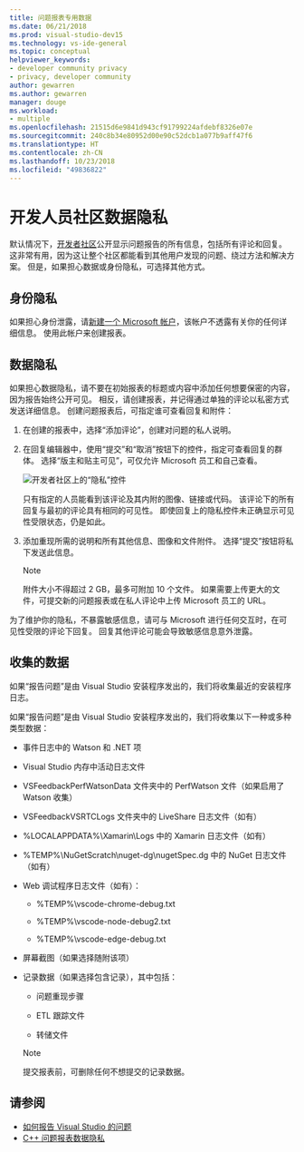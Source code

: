 ```yaml
---
title: 问题报表专用数据
ms.date: 06/21/2018
ms.prod: visual-studio-dev15
ms.technology: vs-ide-general
ms.topic: conceptual
helpviewer_keywords:
- developer community privacy
- privacy, developer community
author: gewarren
ms.author: gewarren
manager: douge
ms.workload:
- multiple
ms.openlocfilehash: 21515d6e9841d943cf91799224afdebf8326e07e
ms.sourcegitcommit: 240c8b34e80952d00e90c52dcb1a077b9aff47f6
ms.translationtype: HT
ms.contentlocale: zh-CN
ms.lasthandoff: 10/23/2018
ms.locfileid: "49836822"
---
```

# <a name="developer-community-data-privacy"></a>开发人员社区数据隐私

默认情况下，[开发者社区](https://developercommunity.visualstudio.com/)公开显示问题报告的所有信息，包括所有评论和回复。 这非常有用，因为这让整个社区都能看到其他用户发现的问题、绕过方法和解决方案。 但是，如果担心数据或身份隐私，可选择其他方式。

## <a name="identity-privacy"></a>身份隐私

如果担心身份泄露，请[新建一个 Microsoft 帐户](https://signup.live.com/)，该帐户不透露有关你的任何详细信息。 使用此帐户来创建报表。

## <a name="data-privacy"></a>数据隐私

如果担心数据隐私，请不要在初始报表的标题或内容中添加任何想要保密的内容，因为报告始终公开可见。 相反，请创建报表，并记得通过单独的评论以私密方式发送详细信息。 创建问题报表后，可指定谁可查看回复和附件：

1. 在创建的报表中，选择“添加评论”，创建对问题的私人说明。

2. 在回复编辑器中，使用“提交”和“取消”按钮下的控件，指定可查看回复的群体。 选择“版主和贴主可见”，可仅允许 Microsoft 员工和自己查看。

   ![开发者社区上的“隐私”控件](media/developer-community-privacy-control.png)

   只有指定的人员能看到该评论及其内附的图像、链接或代码。 该评论下的所有回复与最初的评论具有相同的可见性。 即使回复上的隐私控件未正确显示可见性受限状态，仍是如此。

3. 添加重现所需的说明和所有其他信息、图像和文件附件。 选择“提交”按钮将私下发送此信息。

   > [!NOTE]
   > 附件大小不得超过 2 GB，最多可附加 10 个文件。 如果需要上传更大的文件，可提交新的问题报表或在私人评论中上传 Microsoft 员工的 URL。

为了维护你的隐私，不暴露敏感信息，请可与 Microsoft 进行任何交互时，在可见性受限的评论下回复。 回复其他评论可能会导致敏感信息意外泄露。

## <a name="data-we-collect"></a>收集的数据

如果“报告问题”是由 Visual Studio 安装程序发出的，我们将收集最近的安装程序日志。

如果“报告问题”是由 Visual Studio 安装程序发出的，我们将收集以下一种或多种类型数据：

- 事件日志中的 Watson 和 .NET 项

- Visual Studio 内存中活动日志文件

- VSFeedbackPerfWatsonData 文件夹中的 PerfWatson 文件（如果启用了 Watson 收集）

- VSFeedbackVSRTCLogs 文件夹中的 LiveShare 日志文件（如有）

- %LOCALAPPDATA%\Xamarin\Logs 中的 Xamarin 日志文件（如有）

- %TEMP%\NuGetScratch\nuget-dg\nugetSpec.dg 中的 NuGet 日志文件（如有）

- Web 调试程序日志文件（如有）：

   - %TEMP%\vscode-chrome-debug.txt

   - %TEMP%\vscode-node-debug2.txt

   - %TEMP%\vscode-edge-debug.txt

- 屏幕截图（如果选择随附该项）

- 记录数据（如果选择包含记录），其中包括：

   - 问题重现步骤

   - ETL 跟踪文件

   - 转储文件

    > [!NOTE]
    > 提交报表前，可删除任何不想提交的记录数据。

## <a name="see-also"></a>请参阅

- [如何报告 Visual Studio 的问题](how-to-report-a-problem-with-visual-studio-2017.md)
- [C++ 问题报表数据隐私](/cpp/how-to-report-a-problem-with-the-visual-cpp-toolset#reports-and-privacy)